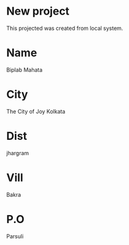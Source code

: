 # New project

This projected was created from local system.

# Name

Biplab Mahata

 # City 

 The City of Joy Kolkata


 # Dist 
 jhargram 

 # Vill

 Bakra

 # P.O
 Parsuli